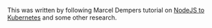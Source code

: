 This was written by following Marcel Dempers tutorial on [NodeJS to Kubernetes](https://www.youtube.com/playlist?list=PLHq1uqvAteVvUEdqaBeMK2awVThNujwMd) and some other research.
